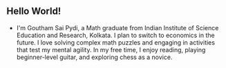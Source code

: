 ## Hello World!


- I'm Goutham Sai Pydi, a Math graduate from Indian Institute of Science Education and Research, Kolkata. I plan to switch to economics in the future. I love solving complex math puzzles and engaging in activities that test my mental agility. In my free time, I enjoy reading, playing beginner-level guitar, and exploring chess as a novice.
